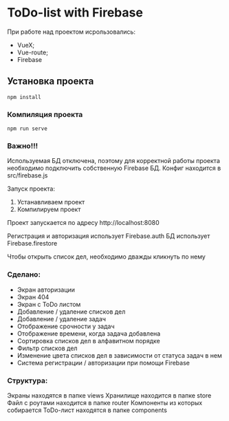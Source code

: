 # ToDo-list with Firebase

При работе над проектом исрользовались:
- VueX;
- Vue-route;
- Firebase

## Установка проекта
```
npm install
```

### Компиляция проекта
```
npm run serve
```

### Важно!!!
Используемая БД отключена, поэтому для корректной работы проекта необходимо подключить собственную Firebase БД. Конфиг находится в src/firebase.js  

Запуск проекта:
1) Устанавливаем проект
2) Компилируем проект

Проект запускается по адресу http://localhost:8080

Регистрация и авторизация использует Firebase.auth
БД использует Firebase.firestore

Чтобы открыть список дел, необходимо дважды кликнуть по нему

### Сделано:
- Экран авторизации
- Экран 404
- Экран с ToDo листом
- Добавление / удаление списков дел
- Добавление / удаление задач
- Отображение срочности у задач
- Отображение времени, когда задача добавлена
- Сортировка списков дел в алфавитном порядке
- Фильтр списков дел
- Изменение цвета списков дел в зависимости от статуса задач в нем
- Система регистрации / авторизации при помощи Firebase


### Структура:
Экраны находятся в папке views
Хранилище находится в папке store
Файл с роутами находится в папке router
Компоненты из которых собирается ToDo-лист находятся в папке components
